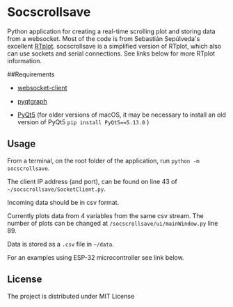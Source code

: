 # Socscrollsave

Python application for creating a real-time scrolling plot and storing data from a websocket.
Most of the code is from  Sebastián Sepúlveda's excellent [RTplot](https://github.com/ssepulveda/esp_32). socscrollsave is a simplified version of RTplot, which also can use sockets and serial connections. See links below for more RTplot information.



##Requirements
- [websocket-client](https://pypi.org/project/websocket_client/)

- [pyqtgraph](http://www.pyqtgraph.org/)

- [PyQt5](https://www.riverbankcomputing.com/software/pyqt/) (for older versions of macOS, it may be necessary to install an old version of PyQt5 `pip install PyQt5==5.13.0` )


## Usage
From a terminal, on the root folder of the application, run `python -m socscrollsave`.

The client IP address (and port), can be found on line 43 of `~/socscrollsave/SocketClient.py`.

Incoming data should be in csv format.

Currently plots data from 4 variables from the same csv stream. The number of plots can be changed at  `/socscrollsave/ui/mainWindow.py` line 89.

Data is stored as a `.csv` file in `~/data`.

For an examples using ESP-32 microcontroller see link below.


## License
The project is distributed under MIT License
